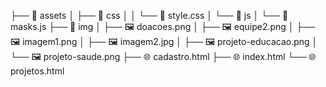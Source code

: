 


├── 📁 assets
│   ├── 📁 css
│   │   └── 🎨 style.css
│   └── 📁 js
│       └── 📄 masks.js
├── 📁 img
│   ├── 🖼️ doacoes.png
│   ├── 🖼️ equipe2.png
│   ├── 🖼️ imagem1.png
│   ├── 🖼️ imagem2.jpg
│   ├── 🖼️ projeto-educacao.png
│   └── 🖼️ projeto-saude.png
├── 🌐 cadastro.html
├── 🌐 index.html
└── 🌐 projetos.html


